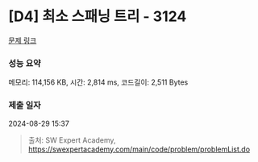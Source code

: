 # [D4] 최소 스패닝 트리 - 3124 

[문제 링크](https://swexpertacademy.com/main/code/problem/problemDetail.do?contestProbId=AV_mSnmKUckDFAWb) 

### 성능 요약

메모리: 114,156 KB, 시간: 2,814 ms, 코드길이: 2,511 Bytes

### 제출 일자

2024-08-29 15:37



> 출처: SW Expert Academy, https://swexpertacademy.com/main/code/problem/problemList.do